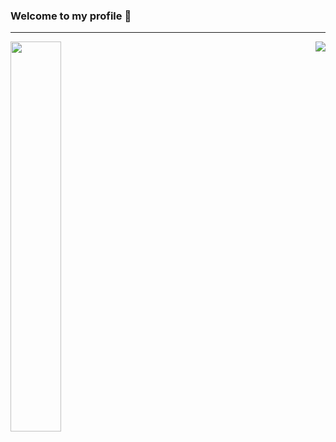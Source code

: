 ### Welcome to my profile 👋
---
<div justify-content="center">
<img src="https://github-readme-stats.vercel.app/api?username=ShxwZ&show_icons=true&theme=dark" width="40%"/>
<img src="https://lanyard.cnrad.dev/api/419932891020001281/?hideTimestamp=true&idleMessage=" align="right"/>   

<div/>
 
